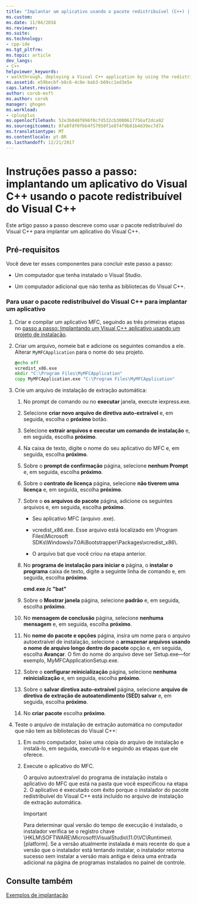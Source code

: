 ```yaml
---
title: "Implantar um aplicativo usando o pacote redistribuível (C++) | Microsoft Docs"
ms.custom: 
ms.date: 11/04/2016
ms.reviewer: 
ms.suite: 
ms.technology:
- cpp-ide
ms.tgt_pltfrm: 
ms.topic: article
dev_langs:
- C++
helpviewer_keywords:
- walkthrough, deploying a Visual C++ application by using the redistributable package
ms.assetid: e59becbf-b8c6-4c8e-bab3-b69cc1ed3e5e
caps.latest.revision: 
author: corob-msft
ms.author: corob
manager: ghogen
ms.workload:
- cplusplus
ms.openlocfilehash: 52e3b048f896f0cfd532cb3000617756af2dca92
ms.sourcegitcommit: 8fa8fdf0fbb4f57950f1e8f4f9b81b4d39ec7d7a
ms.translationtype: MT
ms.contentlocale: pt-BR
ms.lasthandoff: 12/21/2017
---
```

# <a name="walkthrough-deploying-a-visual-c-application-by-using-the-visual-c-redistributable-package"></a>Instruções passo a passo: implantando um aplicativo do Visual C++ usando o pacote redistribuível do Visual C++
Este artigo passo a passo descreve como usar o pacote redistribuível do Visual C++ para implantar um aplicativo do Visual C++.  
  
## <a name="prerequisites"></a>Pré-requisitos  
 Você deve ter esses componentes para concluir este passo a passo:  
  
-   Um computador que tenha instalado o Visual Studio.  
  
-   Um computador adicional que não tenha as bibliotecas do Visual C++.  
  
### <a name="to-use-the-visual-c-redistributable-package-to-deploy-an-application"></a>Para usar o pacote redistribuível do Visual C++ para implantar um aplicativo  
  
1.  Criar e compilar um aplicativo MFC, seguindo as três primeiras etapas no [passo a passo: Implantando um Visual C++ aplicativo usando um projeto de instalação](../ide/deploying-visual-cpp-application-by-using-the-vcpp-redistributable-package.md).  
  
2.  Criar um arquivo, nomeie bat e adicione os seguintes comandos a ele. Alterar `MyMFCApplication` para o nome do seu projeto.  
  
    ```cmd
    @echo off  
    vcredist_x86.exe  
    mkdir "C:\Program Files\MyMFCApplication"  
    copy MyMFCApplication.exe "C:\Program Files\MyMFCApplication"  
    ```  
  
3.  Crie um arquivo de instalação de extração automática:  
  
    1.  No prompt de comando ou no **executar** janela, execute iexpress.exe.  
  
    2.  Selecione **criar novo arquivo de diretiva auto-extraível** e, em seguida, escolha o **próximo** botão.  
  
    3.  Selecione **extrair arquivos e executar um comando de instalação** e, em seguida, escolha **próximo**.  
  
    4.  Na caixa de texto, digite o nome do seu aplicativo do MFC e, em seguida, escolha **próximo**.  
  
    5.  Sobre o **prompt de confirmação** página, selecione **nenhum Prompt** e, em seguida, escolha **próximo**.  
  
    6.  Sobre o **contrato de licença** página, selecione **não tiverem uma licença** e, em seguida, escolha **próximo**.  
  
    7.  Sobre o **os arquivos do pacote** página, adicione os seguintes arquivos e, em seguida, escolha **próximo**.  
  
        -   Seu aplicativo MFC (arquivo .exe).  
  
        -   vcredist_x86.exe. Esse arquivo está localizado em \Program Files\Microsoft SDKs\Windows\v7.0A\Bootstrapper\Packages\vcredist_x86\\.  
  
        -   O arquivo bat que você criou na etapa anterior.  
  
    8.  No **programa de instalação para iniciar o** página, o **instalar o programa** caixa de texto, digite a seguinte linha de comando e, em seguida, escolha **próximo**.  
  
         **cmd.exe /c "bat"**  
  
    9. Sobre o **Mostrar janela** página, selecione **padrão** e, em seguida, escolha **próximo**.  
  
    10. No **mensagem de conclusão** página, selecione **nenhuma mensagem** e, em seguida, escolha **próximo**.  
  
    11. No **nome do pacote e opções** página, insira um nome para o arquivo autoextraível de instalação, selecione o **armazenar arquivos usando o nome de arquivo longo dentro do pacote** opção e, em seguida, escolha **Avançar**. O fim do nome do arquivo deve ser Setup.exe—for exemplo, MyMFCApplicationSetup.exe.  
  
    12. Sobre o **configurar reinicialização** página, selecione **nenhuma reinicialização** e, em seguida, escolha **próximo**.  
  
    13. Sobre o **salvar diretiva auto-extraível** página, selecione **arquivo de diretiva de extração de autoatendimento (SED) salvar** e, em seguida, escolha **próximo**.  
  
    14. No **criar pacote** escolha **próximo**.  
  
4.  Teste o arquivo de instalação de extração automática no computador que não tem as bibliotecas do Visual C++:  
  
    1.  Em outro computador, baixe uma cópia do arquivo de instalação e instalá-lo, em seguida, executá-lo e seguindo as etapas que ele oferece.  
  
    2.  Execute o aplicativo do MFC.  
  
         O arquivo autoextraível do programa de instalação instala o aplicativo do MFC que está na pasta que você especificou na etapa 2. O aplicativo é executado com êxito porque o instalador do pacote redistribuível do Visual C++ está incluído no arquivo de instalação de extração automática.  
  
        > [!IMPORTANT]
        >  Para determinar qual versão do tempo de execução é instalado, o instalador verifica se o registro chave \HKLM\SOFTWARE\Microsoft\VisualStudio\11.0\VC\Runtimes\\[platform]. Se a versão atualmente instalada é mais recente do que a versão que o instalador está tentando instalar, o instalador retorna sucesso sem instalar a versão mais antiga e deixa uma entrada adicional na página de programas instalados no painel de controle.  
  
## <a name="see-also"></a>Consulte também  
 [Exemplos de implantação](../ide/deployment-examples.md)